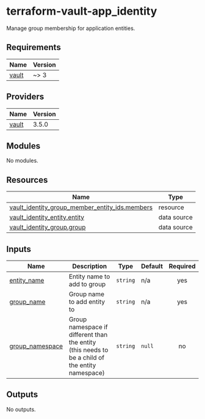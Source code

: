 # terraform-vault-app_identity

Manage group membership for application entities.

<!-- BEGIN_TF_DOCS -->
## Requirements

| Name | Version |
|------|---------|
| <a name="requirement_vault"></a> [vault](#requirement\_vault) | ~> 3 |

## Providers

| Name | Version |
|------|---------|
| <a name="provider_vault"></a> [vault](#provider\_vault) | 3.5.0 |

## Modules

No modules.

## Resources

| Name | Type |
|------|------|
| [vault_identity_group_member_entity_ids.members](https://registry.terraform.io/providers/hashicorp/vault/latest/docs/resources/identity_group_member_entity_ids) | resource |
| [vault_identity_entity.entity](https://registry.terraform.io/providers/hashicorp/vault/latest/docs/data-sources/identity_entity) | data source |
| [vault_identity_group.group](https://registry.terraform.io/providers/hashicorp/vault/latest/docs/data-sources/identity_group) | data source |

## Inputs

| Name | Description | Type | Default | Required |
|------|-------------|------|---------|:--------:|
| <a name="input_entity_name"></a> [entity\_name](#input\_entity\_name) | Entity name to add to group | `string` | n/a | yes |
| <a name="input_group_name"></a> [group\_name](#input\_group\_name) | Group name to add entity to | `string` | n/a | yes |
| <a name="input_group_namespace"></a> [group\_namespace](#input\_group\_namespace) | Group namespace if different than the entity (this needs to be a child of the entity namespace) | `string` | `null` | no |

## Outputs

No outputs.
<!-- END_TF_DOCS -->